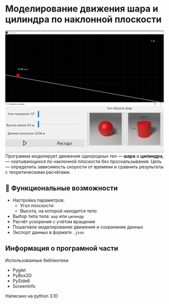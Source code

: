# Моделирование движения шара и цилиндра по наклонной плоскости
![Alt text](preview.png)
Программа моделирует движение однородных тел — **шара** и **цилиндра**, — скатывающихся по наклонной плоскости без проскальзывания. Цель — определить зависимость скорости от времени и сравнить результаты с теоретическими расчётами.

## 📌 Функциональные возможности

- Настройка параметров:
  - Угол плоскости
  - Высота, на которой находится тело
- Выбор типа тела: `шар` или `цилиндр`
- Расчёт ускорения с учётом вращения
- Пошаговое моделирование движения и сохранение данных
- Экспорт данных в формате `.json`

## Информация о програмной части
Использованные библиотеки
- Pyglet
- PyBox2D
- PySide6
- ScreenInfo

Написано на python 3.10

